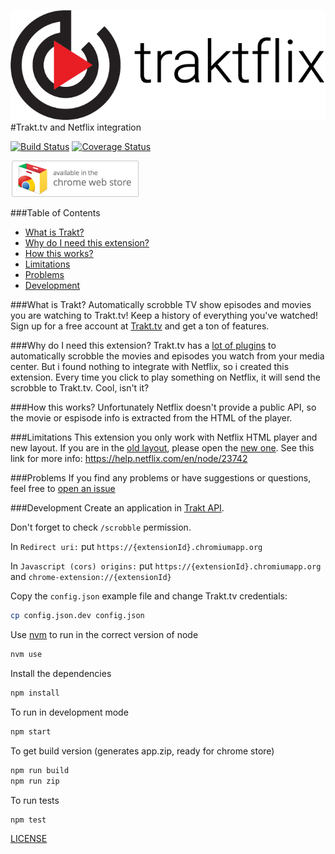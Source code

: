 ![traktflix](traktflix.png)
#Trakt.tv and Netflix integration

[![Build Status](https://travis-ci.org/tegon/traktflix.svg?branch=master)](https://travis-ci.org/tegon/traktflix)
[![Coverage Status](https://coveralls.io/repos/tegon/traktflix/badge.svg?branch=master&service=github)](https://coveralls.io/github/tegon/traktflix?branch=master)

[![download](ChromeWebStore_BadgeWBorder_v2_206x58.png)](https://chrome.google.com/webstore/detail/bmoemkaigjgcgjjnpmdgkifndiidkeji)

###Table of Contents
* [What is Trakt?](#what-is-trakt)
* [Why do I need this extension?](#why-do-i-need-this-extension)
* [How this works?](#how-this-works)
* [Limitations](#limitations)
* [Problems](#problems)
* [Development](#development)

###What is Trakt?
Automatically scrobble TV show episodes and movies you are watching to Trakt.tv! Keep a history of everything you've watched! Sign up for a free account at [Trakt.tv](http://trakt.tv) and get a ton of features.

###Why do I need this extension?
Trakt.tv has a [lot of plugins](http://trakt.tv/downloads) to automatically scrobble the movies and episodes you watch from your media center.
But i found nothing to integrate with Netflix, so i created this extension.
Every time you click to play something on Netflix, it will send the scrobble to Trakt.tv. Cool, isn't it?

###How this works?
Unfortunately Netflix doesn't provide a public API, so the movie or espisode info is extracted from the HTML of the player.

###Limitations
This extension you only work with Netflix HTML player and new layout. If you are in the [old layout](http://www.netflix.com/WiHome), please open the [new one](http://www.netflix.com/browse). 
See this link for more info: https://help.netflix.com/en/node/23742

###Problems
If you find any problems or have suggestions or questions, feel free to [open an issue](https://github.com/tegon/traktflix/issues/new)

###Development
Create an application in [Trakt API](http://trakt.tv/oauth/applications/new).

Don't forget to check `/scrobble` permission.

In `Redirect uri:` put `https://{extensionId}.chromiumapp.org`

In `Javascript (cors) origins:` put `https://{extensionId}.chromiumapp.org` and `chrome-extension://{extensionId}`

Copy the `config.json` example file and change Trakt.tv credentials:
```bash
cp config.json.dev config.json
```

Use [nvm](https://github.com/creationix/nvm) to run in the correct version of node

```bash
nvm use
```

Install the dependencies
```bash
npm install
```

To run in development mode
```bash
npm start
```

To get build version (generates app.zip, ready for chrome store)
```bash
npm run build
npm run zip
```

To run tests
```bash
npm test
```

[LICENSE](LICENSE)